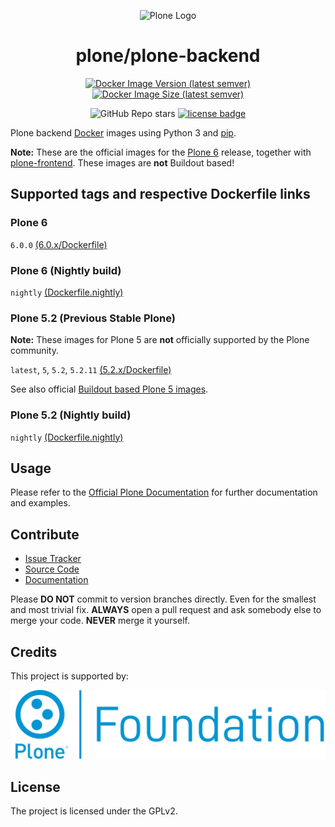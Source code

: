 <p align="center">
    <img alt="Plone Logo" width="200px" src="https://raw.githubusercontent.com/plone/plone-backend/5.2.x/docs/logo.png">
</p>

<h1 align="center">
  plone/plone-backend
</h1>

<div align="center">

[![Docker Image Version (latest semver)](https://img.shields.io/docker/v/plone/plone-backend?sort=semver)](https://hub.docker.com/r/plone/plone-backend)
[![Docker Image Size (latest semver)](https://img.shields.io/docker/image-size/plone/plone-backend?sort=semver)](https://hub.docker.com/r/plone/plone-backend)

![GitHub Repo stars](https://img.shields.io/github/stars/plone/plone-backend?style=flat-square)
[![license badge](https://img.shields.io/github/license/plone/plone-backend)](./LICENSE)

</div>

Plone backend [Docker](https://docker.com) images using Python 3 and [pip](https://pip.pypa.io/en/stable/).

**Note:**
These are the official images for the [Plone 6](https://plone.org/) release, together with [plone-frontend](https://github.com/plone/plone-frontend).
These images are **not** Buildout based!

## Supported tags and respective Dockerfile links

### Plone 6

`6.0.0` [(6.0.x/Dockerfile)](https://github.com/plone/plone-backend/blob/v6.0.0/Dockerfile)

### Plone 6 (Nightly build)

`nightly` [(Dockerfile.nightly)](https://github.com/plone/plone-backend/blob/v6.0.0/Dockerfile.nightly)

### Plone 5.2 (Previous Stable Plone)

**Note:**
These images for Plone 5 are **not** officially supported by the Plone community.

`latest`, `5`, `5.2`, `5.2.11` [(5.2.x/Dockerfile)](https://github.com/plone/plone-backend/blob/v5.2.11/Dockerfile)

See also official [Buildout based Plone 5 images](https://hub.docker.com/_/plone).

### Plone 5.2 (Nightly build)

`nightly` [(Dockerfile.nightly)](https://github.com/plone/plone-backend/blob/v5.2.9/Dockerfile.nightly)

## Usage

Please refer to the [Official Plone Documentation](https://6.docs.plone.org/install/containers/images/backend.html) for further documentation and examples.

## Contribute

- [Issue Tracker](https://github.com/plone/plone-backend/issues)
- [Source Code](https://github.com/plone/plone-backend/)
- [Documentation](https://6.docs.plone.org/install/containers/images/backend.html)

Please **DO NOT** commit to version branches directly. Even for the smallest and most trivial fix.
**ALWAYS** open a pull request and ask somebody else to merge your code. **NEVER** merge it yourself.


## Credits

This project is supported by:

[![Plone Foundation](https://raw.githubusercontent.com/plone/.github/main/plone-foundation.png)](https://plone.org/)

## License

The project is licensed under the GPLv2.
